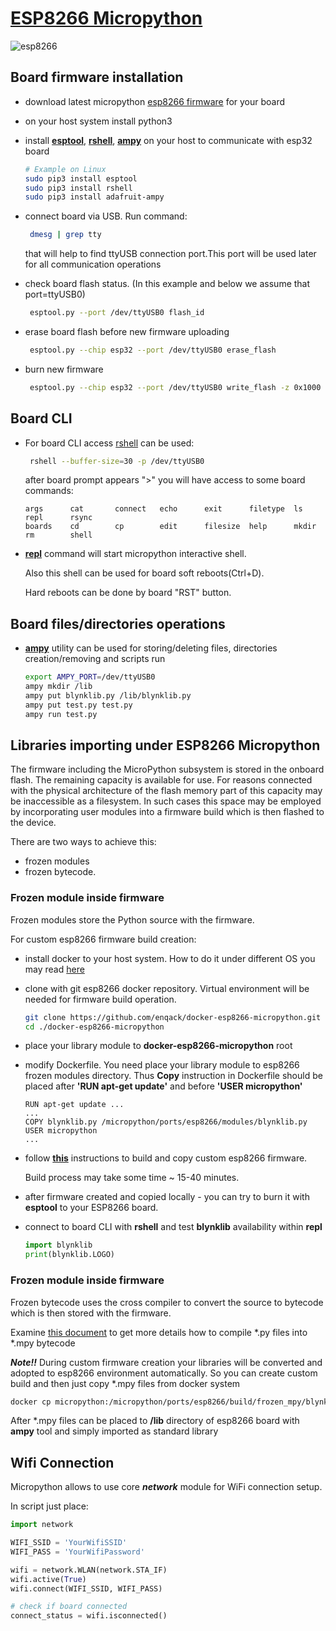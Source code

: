 # [ESP8266 Micropython][esp8266]

![esp8266][esp8266-banner]
## Board firmware installation

 - download latest micropython [esp8266 firmware][micropython-download] for your board
 - on your host system install python3 
 - install **[esptool][micropython-esptool]**, **[rshell][micropython-rshell]**, **[ampy][micropython-ampy]** on your host to communicate with esp32 board
    ```bash
    # Example on Linux 
    sudo pip3 install esptool
    sudo pip3 install rshell
    sudo pip3 install adafruit-ampy
    ```

 - connect board via USB. Run command: 
   ```bash
    dmesg | grep tty
   ```
    that will help to find ttyUSB connection port.This port will be used later for all communication operations
     
 - check board flash status. (In this example and below we assume that port=ttyUSB0)
   ```bash
    esptool.py --port /dev/ttyUSB0 flash_id
   ```
  
 - erase board flash before new firmware uploading
   ```bash
    esptool.py --chip esp32 --port /dev/ttyUSB0 erase_flash
   ```
    
 - burn new firmware
   ```bash
    esptool.py --chip esp32 --port /dev/ttyUSB0 write_flash -z 0x1000 [your esp32 firmware .bin]
   ```

## Board CLI

 - For board CLI access [rshell][micropython-rshell] can be used:
   ```bash
    rshell --buffer-size=30 -p /dev/ttyUSB0
   ```
   after board prompt appears ">" you will have access to some board commands:
   ```text
   args      cat       connect   echo      exit      filetype  ls        repl      rsync
   boards    cd        cp        edit      filesize  help      mkdir     rm        shell 
   ```
 - **[repl][micropython-repl]** command will start micropython interactive shell.
 
   Also this shell can be used for board soft reboots(Ctrl+D).
    
   Hard reboots can be done by board "RST" button.
   
   
## Board files/directories operations
  
 - **[ampy][micropython-ampy]** utility can be used for storing/deleting files,
   directories creation/removing and scripts run
   ```bash
   export AMPY_PORT=/dev/ttyUSB0
   ampy mkdir /lib
   ampy put blynklib.py /lib/blynklib.py
   ampy put test.py test.py
   ampy run test.py
   ```
   

## Libraries importing under ESP8266 Micropython 

The firmware including the MicroPython subsystem is stored in the onboard flash.
The remaining capacity is available for use. For reasons connected with the physical architecture
of the flash memory part of this capacity may be inaccessible as a filesystem. In such cases this space
may be employed by incorporating user modules into a firmware build which is then flashed to the device.

There are two ways to achieve this:
 - frozen modules
 - frozen bytecode.
  
 

### Frozen module inside firmware
Frozen modules store the Python source with the firmware.

For custom esp8266 firmware build creation:
 - install docker to your host system. How to do it under different OS you may read [here][docker-install]  
 - clone with git esp8266 docker repository. Virtual environment will be needed for firmware build operation.
    ```bash
   git clone https://github.com/enqack/docker-esp8266-micropython.git
   cd ./docker-esp8266-micropython
   ```
 - place your library module to **docker-esp8266-micropython** root
 - modify Dockerfile. You need place your library module to esp8266 frozen modules directory.
   Thus **Copy** instruction in Dockerfile should be placed after **'RUN apt-get update'** and before **'USER micropython'**
   ```text
   RUN apt-get update ...
   ...    
   COPY blynklib.py /micropython/ports/esp8266/modules/blynklib.py
   USER micropython
   ...
   ```
 - follow **[this][esp8266-build-docker]** instructions to build and copy custom esp8266 firmware.
   
   Build process may take some time ~ 15-40 minutes.
  
 - after firmware created and copied locally - you can try to burn it with **esptool** to your ESP8266 board.
 - connect to board CLI with **rshell** and test **blynklib** availability within **repl**
   ```python
   import blynklib
   print(blynklib.LOGO)
   ``` 
   

### Frozen module inside firmware
Frozen bytecode uses the cross compiler to convert the source to bytecode which is then stored with the firmware.

Examine [this document][blynk-esp32-readme] to get more details how to compile *.py files into *.mpy bytecode

***Note!!*** During custom firmware creation your libraries will be converted and adopted to esp8266 environment
automatically. So you can create custom build and then just copy *.mpy files from docker system 
```bash
docker cp micropython:/micropython/ports/esp8266/build/frozen_mpy/blynklib.mpy blynklib.mpy
```

After *.mpy files can be placed to **/lib** directory of esp8266 board with **ampy** tool and simply imported
as standard library


## Wifi Connection
Micropython allows to use core ***network*** module for WiFi connection setup. 

In script just place:
```python
import network

WIFI_SSID = 'YourWifiSSID'
WIFI_PASS = 'YourWifiPassword'

wifi = network.WLAN(network.STA_IF)
wifi.active(True)
wifi.connect(WIFI_SSID, WIFI_PASS)

# check if board connected 
connect_status = wifi.isconnected()
```               
  
 
  [esp8266]: https://en.wikipedia.org/wiki/ESP8266
  [esp8266-banner]: http://arduino.ua/products_pictures/large_AOC400-1.jpg
  [micropython-download]: http://micropython.org/download#esp8266
  [micropython-repl]: https://docs.micropython.org/en/latest/esp8266/tutorial/repl.html
  [micropython-ampy]: https://github.com/pycampers/ampy
  [micropython-rshell]: https://github.com/dhylands/rshell
  [micropython-esptool]: https://github.com/espressif/esptool
  [micropython-mpy-cross]: https://pypi.org/project/mpy-cross/
  [esp8266-build-docker]: https://github.com/enqack/docker-esp8266-micropython
  [docker-install]: https://docs.docker.com/install/linux/docker-ce/ubuntu/
  [blynk-esp32-readme]: https://github.com/blynkkk/lib-python/blob/master/examples/esp32/README.md
